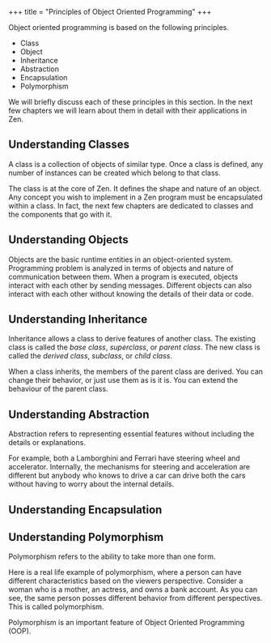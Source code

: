 +++
title = "Principles of Object Oriented Programming"
+++

Object oriented programming is based on the following principles.

 * Class
 * Object
 * Inheritance
 * Abstraction
 * Encapsulation
 * Polymorphism

We will briefly discuss each of these principles in this section. In the next
few chapters we will learn about them in detail with their applications in Zen.

## Understanding Classes

A class is a collection of objects of similar type. Once a class is defined,
any number of instances can be created which belong to that class.

The class is at the core of Zen. It defines the shape and nature of an object.
Any concept you wish to implement in a Zen program must be encapsulated within
a class. In fact, the next few chapters are dedicated to classes and the components
that go with it.

## Understanding Objects

Objects are the basic runtime entities in an object-oriented system.
Programming problem is analyzed in terms of objects and nature of communication
between them. When a program is executed, objects interact with each other by
sending messages. Different objects can also interact with each other without
knowing the details of their data or code.

## Understanding Inheritance

Inheritance allows a class to derive features of another class. The existing
class is called the *base class*, *superclass*, or *parent class*. The new
class is called the *derived class*, *subclass*, or *child class*.

When a class inherits, the members of the parent class are derived. You can
change their behavior, or just use them as is it is. You can extend the behaviour of
the parent class.

## Understanding Abstraction

Abstraction refers to representing essential features without including the
details or explanations.

For example, both a Lamborghini and Ferrari have steering wheel and accelerator.
Internally, the mechanisms for steering and acceleration are different but
anybody who knows to drive a car can drive both the cars without having to
worry about the internal details.

## Understanding Encapsulation

## Understanding Polymorphism

Polymorphism refers to the ability to take more than one form.

Here is a real life example of polymorphism, where a person can have different
characteristics based on the viewers perspective. Consider a woman who is a
mother, an actress, and owns a bank account. As you can see, the same person
posses different behavior from different perspectives. This is called polymorphism.

Polymorphism is an important feature of Object Oriented Programming (OOP).